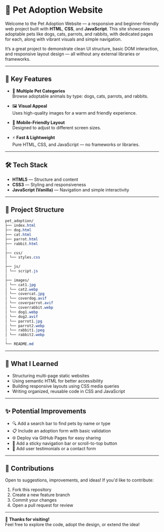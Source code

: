 # 🐾 Pet Adoption Website

Welcome to the Pet Adoption Website — a responsive and beginner-friendly web project built with **HTML**, **CSS**, and **JavaScript**. This site showcases adoptable pets like dogs, cats, parrots, and rabbits, with dedicated pages for each, along with vibrant visuals and simple navigation.

It’s a great project to demonstrate clean UI structure, basic DOM interaction, and responsive layout design — all without any external libraries or frameworks.

---

## 🚀 Key Features

- 🐶 **Multiple Pet Categories**  
  Browse adoptable animals by type: dogs, cats, parrots, and rabbits.

- 🖼️ **Visual Appeal**  
  Uses high-quality images for a warm and friendly experience.

- 📱 **Mobile-Friendly Layout**  
  Designed to adjust to different screen sizes.

- ⚡ **Fast & Lightweight**  
  Pure HTML, CSS, and JavaScript — no frameworks or libraries.

---

## 🛠️ Tech Stack

- **HTML5** — Structure and content  
- **CSS3** — Styling and responsiveness  
- **JavaScript (Vanilla)** — Navigation and simple interactivity  

---

## 📁 Project Structure
```css
pet_adoption/
├── index.html
├── dog.html
├── cat.html
├── parrot.html
├── rabbit.html
│
├── css/
│ └── styles.css
│
├── js/
│ └── script.js
│
├── images/
│ └── cat1.jpg
│ └── cat2.webp
│ └── covercat.jpg
│ └── coverdog.avif
│ └── coverparrot.avif
│ └── coverrabbit.webp
│ └── dog1.webp
│ └── dog2.avif
│ └── parrot1.jpg
│ └── parrot2.webp
│ └── rabbit1.jpeg
│ └── rabbit2.webp
|
└── README.md
```
---

## 🧠 What I Learned

- Structuring multi-page static websites  
- Using semantic HTML for better accessibility  
- Building responsive layouts using CSS media queries  
- Writing organized, reusable code in CSS and JavaScript  

---

## ✨ Potential Improvements

- 🔍 Add a search bar to find pets by name or type  
- 📋 Include an adoption form with basic validation  
- 🌐 Deploy via GitHub Pages for easy sharing  
- 🧭 Add a sticky navigation bar or scroll-to-top button  
- 💬 Add user testimonials or a contact form  

---

## 🤝 Contributions

Open to suggestions, improvements, and ideas! If you'd like to contribute:

1. Fork this repository  
2. Create a new feature branch  
3. Commit your changes  
4. Open a pull request for review  

---

🎉 **Thanks for visiting!**  
Feel free to explore the code, adopt the design, or extend the idea!
